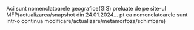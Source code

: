 Aci sunt nomenclatoarele geografice(GIS) preluate de pe site-ul MFP(actualizarea/snapshot din 24.01.2024... pt ca nomenclatoarele sunt intr-o continua modificare/actualizare/metamorfoza/schimbare)
